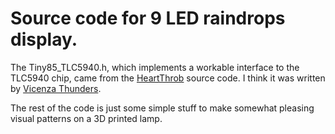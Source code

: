 # Source code for 9 LED raindrops display.

The Tiny85_TLC5940.h, which implements a workable interface to the
TLC5940 chip, came from the
[HeartThrob](http://www.open-electronics.org/hack-your-valentine-with-heartthrob/)
source code.  I think it was written by
[Vicenza Thunders](https://twitter.com/VicenzaThunders).

The rest of the code is just some simple stuff to make somewhat
pleasing visual patterns on a 3D printed lamp.
